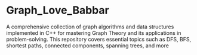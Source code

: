 # Graph_Love_Babbar
A comprehensive collection of graph algorithms and data structures implemented in C++ for mastering Graph Theory and its applications in problem-solving. This repository covers essential topics such as DFS, BFS, shortest paths, connected components, spanning trees, and more
